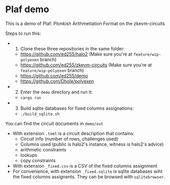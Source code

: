 # Plaf demo

This is a demo of Plaf: Plonkish Arithmetiation Format on the zkevm-circuits


Steps to run this:
- 1. Clone these three repositories in the same folder:
    - https://github.com/ed255/halo2 (Make sure you're at `feature/wip-polyexen` branch)
    - https://github.com/ed255/zkevm-circuits (Make sure you're at `feature/wip-polyexen` branch)
    - https://github.com/ed255/demo
    - https://github.com/Dhole/polyexen
- 2. Enter the `demo` directory and run it:
    - `cargo run`
- 3. Build sqlite databases for fixed columns assignations:
    - `./build_sqlite.sh`

You can find the circuit documents in `demo/out` 
- With extension `.toml` is a circuit description that contains:
    - Circuit info (number of rows, challenges used)
    - Columns used (public is halo2's instance, witness is halo2's advice)
    - arithmetic constraints
    - lookups
    - copy constraints
- With extension `_fixed.csv` is a CSV of the fixed columns assignment
- For convenience, with extension `_fixed.sqlite` is sqlite databases wiht the fixed columns assignents.  They can be browsed with `sqlitebrowser`.
